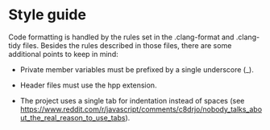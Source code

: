 # Style guide

Code formatting is handled by the rules set in the .clang-format and .clang-tidy files. Besides the rules described in those files, there are some additional points to keep in mind: 

* Private member variables must be prefixed by a single underscore (_).

* Header files must use the hpp extension.

* The project uses a single tab for indentation instead of spaces (see https://www.reddit.com/r/javascript/comments/c8drjo/nobody_talks_about_the_real_reason_to_use_tabs).

